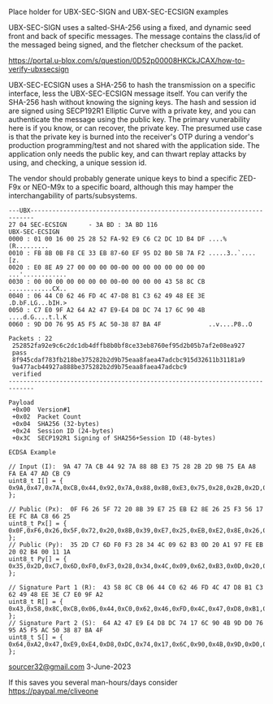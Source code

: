 Place holder for UBX-SEC-SIGN and UBX-SEC-ECSIGN examples

UBX-SEC-SIGN uses a salted-SHA-256 using a fixed, and dynamic seed front and back of specific messages. The message contains the class/id of the messaged being signed, and the fletcher checksum of the packet.

https://portal.u-blox.com/s/question/0D52p00008HKCkJCAX/how-to-verify-ubxsecsign

UBX-SEC-ECSIGN uses a SHA-256 to hash the transmission on a specific interface, less the UBX-SEC-ECSIGN message itself. You can verify the SHA-256 hash without knowing the signing keys. The hash and session id are signed using SECP192R1 Elliptic Curve with a private key, and you can authenticate the message using the public key. The primary vunerability here is if you know, or can recover, the private key. The presumed use case is that the private key is burned into the receiver's OTP during a vendor's production programming/test and not shared with the application side. The application only needs the public key, and can thwart replay attacks by using, and checking, a unique session id.

The vendor should probably generate unique keys to bind a specific ZED-F9x or NEO-M9x to a specific board, although this may hamper the interchangability of parts/subsystems.

```
---UBX-----------------------------------------------------------------------
27 04 SEC-ECSIGN      - 3A BD : 3A BD 116
UBX-SEC-ECSIGN
0000 : 01 00 16 00 25 28 52 FA-92 E9 C6 C2 DC 1D B4 DF ....%(R.........
0010 : FB 8B 0B F8 CE 33 EB 87-60 EF 95 D2 B0 5B 7A F2 .....3..`....[z.
0020 : E0 8E A9 27 00 00 00 00-00 00 00 00 00 00 00 00 ...'............
0030 : 00 00 00 00 00 00 00 00-00 00 00 00 43 58 8C CB ............CX..
0040 : 06 44 C0 62 46 FD 4C 47-D8 B1 C3 62 49 48 EE 3E .D.bF.LG...bIH.>
0050 : C7 E0 9F A2 64 A2 47 E9-E4 D8 DC 74 17 6C 90 4B ....d.G....t.l.K
0060 : 9D D0 76 95 A5 F5 AC 50-38 87 BA 4F             ..v....P8..O

Packets : 22
 252852fa92e9c6c2dc1db4dffb8b0bf8ce33eb8760ef95d2b05b7af2e08ea927
 pass
 8f945cdaf783fb218be375282b2d9b75eaa8faea47adcbc915d32611b31181a9
 9a477acb44927a888be375282b2d9b75eaa8faea47adcbc9
 verified
-----------------------------------------------------------------------------
 
Payload
 +0x00  Version#1
 +0x02  Packet Count
 +0x04  SHA256 (32-bytes)
 +0x24  Session ID (24-bytes)
 +0x3C  SECP192R1 Signing of SHA256+Session ID (48-bytes)
```

```
ECDSA Example

// Input (I):  9A 47 7A CB 44 92 7A 88 8B E3 75 28 2B 2D 9B 75 EA A8 FA EA 47 AD CB C9
uint8_t I[] = { 0x9A,0x47,0x7A,0xCB,0x44,0x92,0x7A,0x88,0x8B,0xE3,0x75,0x28,0x2B,0x2D,0x9B,0x75,0xEA,0xA8,0xFA,0xEA,0x47,0xAD,0xCB,0xC9 };

// Public (Px):  0F F6 26 5F 72 20 8B 39 E7 25 EB E2 8E 26 25 F3 56 17 EE FC 8A C8 66 25
uint8_t Px[] = { 0x0F,0xF6,0x26,0x5F,0x72,0x20,0x8B,0x39,0xE7,0x25,0xEB,0xE2,0x8E,0x26,0x25,0xF3,0x56,0x17,0xEE,0xFC,0x8A,0xC8,0x66,0x25 };
// Public (Py):  35 2D C7 6D F0 F3 28 34 4C 09 62 B3 0D 20 A1 97 FE EB 20 02 B4 00 11 1A
uint8_t Py[] = { 0x35,0x2D,0xC7,0x6D,0xF0,0xF3,0x28,0x34,0x4C,0x09,0x62,0xB3,0x0D,0x20,0xA1,0x97,0xFE,0xEB,0x20,0x02,0xB4,0x00,0x11,0x1A };

// Signature Part 1 (R):  43 58 8C CB 06 44 C0 62 46 FD 4C 47 D8 B1 C3 62 49 48 EE 3E C7 E0 9F A2
uint8_t R[] = { 0x43,0x58,0x8C,0xCB,0x06,0x44,0xC0,0x62,0x46,0xFD,0x4C,0x47,0xD8,0xB1,0xC3,0x62,0x49,0x48,0xEE,0x3E,0xC7,0xE0,0x9F,0xA2 };
// Signature Part 2 (S):  64 A2 47 E9 E4 D8 DC 74 17 6C 90 4B 9D D0 76 95 A5 F5 AC 50 38 87 BA 4F
uint8_t S[] = { 0x64,0xA2,0x47,0xE9,0xE4,0xD8,0xDC,0x74,0x17,0x6C,0x90,0x4B,0x9D,0xD0,0x76,0x95,0xA5,0xF5,0xAC,0x50,0x38,0x87,0xBA,0x4F };

```

sourcer32@gmail.com  3-June-2023

If this saves you several man-hours/days consider https://paypal.me/cliveone
